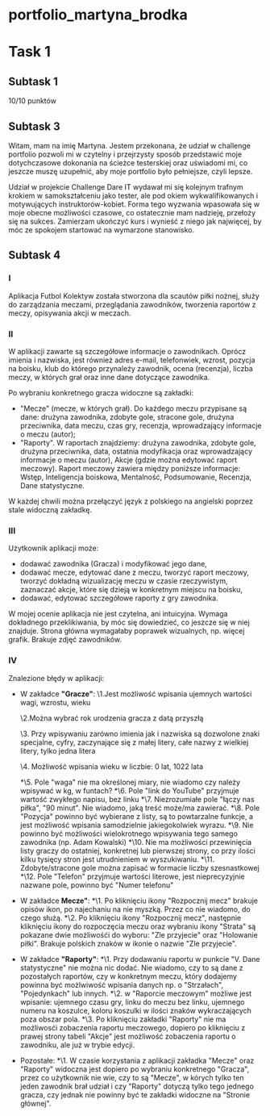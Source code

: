 # portfolio_martyna_brodka

#   Task 1
  ## Subtask 1
  
  10/10 punktów
  
  ## Subtask 3
  
  Witam, mam na imię Martyna. Jestem przekonana, że udział w challenge portfolio pozwoli mi w czytelny i przejrzysty sposób przedstawić moje dotychczasowe dokonania na ścieżce testerskiej oraz uświadomi mi, co jeszcze muszę uzupełnić, aby moje portfolio było pełniejsze, czyli lepsze.
  
  Udział w projekcie Challenge Dare IT wydawał mi się kolejnym trafnym krokiem w samokształceniu jako tester, ale pod okiem wykwalifikowanych i motywujących instruktorów-kobiet. Forma tego wyzwania wpasowała się w moje obecne możliwości czasowe, co ostatecznie mam nadzieję, przełoży się na sukces. Zamierzam ukończyć kurs i wynieść z niego jak najwięcej, by móc ze spokojem startować na wymarzone stanowisko.

## Subtask 4

### I
Aplikacja Futbol Kolektyw została stworzona dla scautów piłki nożnej, służy do zarządzania meczami, przeglądania zawodników, tworzenia raportów z meczy, opisywania akcji w meczach.

### II
W aplikacji zawarte są szczegółowe informacje o zawodnikach. Oprócz imienia i nazwiska, jest również adres e-mail, telefonwiek, wzrost, pozycja na boisku, klub do którego przynależy zawodnik, ocena (recenzja), liczba meczy, w których grał oraz inne dane dotyczące zawodnika.

Po wybraniu konkretnego gracza widoczne są zakładki:
- "Mecze" (mecze, w których grał). Do każdego meczu przypisane są dane: drużyna zawodnika, zdobyte gole, stracone gole, drużyna przeciwnika, data meczu, czas gry, recenzja, wprowadzający informacje o meczu (autor);
- "Raporty". W raportach znajdziemy: drużyna zawodnika, zdobyte gole, drużyna przeciwnika, data, ostatnia modyfikacja oraz wprowadzający informacje o meczu (autor), Akcje (gdzie można edytować raport meczowy). Raport meczowy zawiera między poniższe informacje: Wstęp, Inteligencja boiskowa, Mentalność, Podsumowanie, Recenzja, Dane statystyczne.

W każdej chwili można przełączyć język z polskiego na angielski poprzez stale widoczną zakładkę.

### III
Użytkownik aplikacji może:
- dodawać zawodnika (Gracza) i modyfikować jego dane,
- dodawać mecze, edytować dane z meczu, tworzyć raport meczowy, tworzyć dokładną wizualizację meczu w czasie rzeczywistym, zaznaczać akcje, które się dzieją w konkretnym miejscu na boisku,
- dodawać, edytować szczegółowe raporty z gry zawodnika.

W mojej ocenie aplikacja nie jest czytelna, ani intuicyjna. Wymaga dokładnego przeklikiwania, by móc się dowiedzieć, co jeszcze się w niej znajduje. Strona główna wymagałaby poprawek wizualnych, np. więcej grafik. Brakuje zdjęć zawodników.

### IV
Znalezione błędy w aplikacji:
* W zakładce **"Gracze"**:
  \1.Jest możliwość wpisania ujemnych wartości wagi, wzrostu, wieku
  
  \2.Można wybrać rok urodzenia gracza z datą przyszłą
  
  \3. Przy wpisywaniu zarówno imienia jak i nazwiska są dozwolone znaki specjalne, cyfry, zaczynające się z małej litery, całe nazwy z wielkiej litery, tylko jedna litera
  
  \4. Możliwość wpisania wieku w liczbie: 0 lat, 1022 lata
  
  *\5. Pole "waga" nie ma określonej miary, nie wiadomo czy należy wpisywać w kg, w funtach?
  *\6. Pole "link do YouTube" przyjmuje wartość zwykłego napisu, bez linku
  *\7. Niezrozumiałe pole "łączy nas piłka", "90 minut". Nie wiadomo, jaką treść może/ma zawierać.
  *\8. Pole "Pozycja" powinno być wybierane z listy, są to powtarzalne funkcje, a jest możliwość wpisania samodzielnie jakiegokolwiek wyrazu.
  *\9. Nie powinno być możliwości wielokrotnego wpisywania tego samego zawodnika (np. Adam Kowalski)
  *\10. Nie ma możliwości przewinięcia listy graczy do ostatniej, konkretnej lub pierwszej strony, co przy ilości kilku tysięcy stron jest utrudnieniem w wyszukiwaniu.
  *\11. Zdobyte/stracone gole można zapisać w formacie liczby szesnastkowej
  *\12. Pole "Telefon" przyjmuje wartości literowe, jest nieprecyzyjnie nazwane pole, powinno być "Numer telefonu"

* W zakładce **Mecze"**:
  *\1. Po kliknięciu ikony "Rozpocznij mecz" brakuje opisów ikon, po najechaniu na nie myszką. Przez co nie wiadomo, do czego służą.
  *\2. Po kliknięciu ikony "Rozpocznij mecz", następnie kliknięciu ikony do rozpoczęcia meczu oraz wybraniu ikony "Strata" są pokazane dwie możliwośći do wyboru: "Zle przyjecie" oraz "Holowanie piłki". Brakuje polskich znaków w ikonie o nazwie "Zle przyjecie".

* W zakładce **"Raporty"**:
  *\1. Przy dodawaniu raportu w punkcie "V. Dane statystyczne" nie można nic dodać. Nie wiadomo, czy to są dane z pozostałych raportów, czy w konkretnym meczu, który dodajemy powinna być możlwiwość wpisania danych np. o "Strzałach", "Pojedynkach" lub innych.
  *\2. w "Raporcie meczowym" możliwe jest wpisanie: ujemnego czasu gry, linku do meczu bez linku, ujemnego numeru na koszulce, koloru koszulki w ilości znaków wykraczających poza obszar pola.
  *\3. Po kliknięciu zakładki "Raporty" nie ma możliwosći zobaczenia raportu meczowego, dopiero po kliknięciu z prawej strony tabeli "Akcje" jest możliwość zobaczenia raportu o zawodniku, ale już w trybie edycji.
* Pozostałe:
  *\1. W czasie korzystania z aplikacji zakładka "Mecze" oraz "Raporty" widoczna jest dopiero po wybraniu konkretnego "Gracza", przez co użytkownik nie wie, czy to są "Mecze", w kórych tylko ten jeden zawodnik brał udział i czy "Raporty" dotyczą tylko tego jednego gracza, czy jednak nie powinny być te zakładki widoczne na "Stronie głównej".
